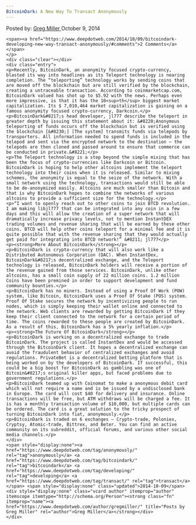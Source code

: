 ```yaml
---
BitcoinDark: A New Way To Transact Anonymously
---
```

<article class="post-listing post-7109 post type-post status-publish format-standard has-post-thumbnail hentry category-deepdot-news tag-anonymously tag-bitcoindark tag-developing tag-transact">
    <div class="post-inner">
    <p class="post-meta">
    <span>Posted by: <a href="https://www.deepdotweb.com/author/gregmiller/" title="">Greg Miller </a></span>
    <span>October 9, 2014</span>
    
    <span><a href="https://www.deepdotweb.com/2014/10/09/bitcoindark-developing-new-way-transact-anonymously/#comments">2 Comments</a></span>
    </p>
    <div class="clear"></div>
    <div class="entry">
    <p>Recently, BitcoinDark, an anonymity focused crypto-currency, blasted its way into headlines as its Teleport technology is nearing completion. The “teleporting” technology works by sending coins that are moved off the blockchain but are still verified by the blockchain, creating a untraceable transaction. According to coinmarketcap.com, BitcoinDark valued has shot up to $5.92 with the news. Perhaps even more impressive, is that it has the 10<sup>th</sup> biggest market capitalization. Its $ 7,010,464 market capitalization is gaining on a famous anonymity focused crypto-currency, Darkcoin.</p>
    <p>BitcoinDark&#8217;s head developer, jl777 describe the teleport in greater depth by issuing this statement about it: &#8220;Anonymous teleporting of funds occurs off the blockchain but is verified using the blockchain [&#8230;] [The system] transmits funds via telepods by transporters. All information needed to spend funds is included in the telepod and sent via the encrypted network to the destination – the telepods are then cloned and passed around to ensure that commerce can be conducted in private.&#8221;</p>
    <p>The Teleport technology is a step beyond the simple mixing that has been the focus of crypto-currencies like Darkcoin or Bitcoin. BitcoinDark is hoping to help other altcoins implement the teleport technology into their coins when it is released. Similar to mixing schemes, the anonymity is equal to the seize of the network. With a small network using the technology, transactions would still be able to be de-anonymized easily. Altcoins are much smaller than Bitcoin and that is why BitcoinDark hopes to combine the networks of various altcoins to provide a sufficient size for the technology.</p>
    <p>“I want to openly reach out to other coins to join BTCD revolution. I am making libjl777 that can be integrated into any coin in a few days and this will allow the creation of a super network that will dramatically increase privacy levels, not to mention InstantDEX trading volumes and revenue sharing that will be earned by these other coins. BTCD will help other coins teleport for a minimal fee and it is quite possible that with the revenue sharing that they would actually get paid for integrating into BTCD network!” &#8211; jl777</p>
    <p><strong>More About BitcoinDark</strong></p>
    <p>BitcoinDark is crypto-currency that will also work like a Distributed Autonomous Corporation (DAC). When InstantDex, BitcoinDark&#8217;s decentralized exchange, and the Teleport technology is released, BitcoinDark holders will receive a portion of the revenue gained from those services. BitcoinDark, unlike other altcoins, has a small coin supply of 22 million coins. 1.2 million Coins have been premined in order to support development and fund community bounties.</p>
    <p>BitcoinDark has no miners. Instead of using a Proof Of Work (POW) system, like Bitcoin, BitcoinDark uses a Proof Of Stake (POS) system. Proof Of Stake secures the network by incentivizing people to run nodes, which is simply keeping their wallet online and connected to the network. Web clients are rewarded by getting BitcoinDark if they keep their client connected to the network for a certain period of time. The coins rewarded to these people are created by BitcoinDark. As a result of this, BitcoinDark has a 5% yearly inflation.</p>
    <p><strong>The Future Of BitcoinDark</strong></p>
    <p>BitcoinDark is working on a decentralized exchange to trade BitcoinDark. The project is called InstantDex and would be accessed through the BitcoinDark client. It hopes a decentralized exchange can avoid the fraudulent behavior of centralized exchanges and avoid regulations. PrivateBet is a decentralized betting platform that is being worked on by the developers of BitcoinDark. If successful, this could be a big boost for BitcoinDark as gambling was one of Bitcoin&#8217;s original killer apps, but faced problems due to government regulations.</p>
    <p>BitcoinDark teamed up with Coinomat to make a anonymous debit card which will not require a name and is be issued by a undisclosed bank in Europe. The card will cost $40 for delivery and insurance. Online transactions will be free, but ATM withdraws will be charged a fee. It is has a monthly transaction volume of $10,000, but multiple cards can be ordered. The card is a great solution to the tricky prospect of turning BitcoinDark into fiat, anonymously.</p>
    <p>BitcoinDark is traded on 6 exchanges – Crypto-trade, Poloniex, Cryptsy, Atomic-trade, Bittrex, and Beter. You can find an active community on its subreddit, official forums, and various other social media channels.</p>
    </div>
    <span style="display:none"><a href="https://www.deepdotweb.com/tag/anonymously/" rel="tag">anonymously</a> <a href="https://www.deepdotweb.com/tag/bitcoindark/" rel="tag">bitcoindark</a> <a href="https://www.deepdotweb.com/tag/developing/" rel="tag">developing</a> <a href="https://www.deepdotweb.com/tag/transact/" rel="tag">transact</a></span> <span style="display:none" class="updated">2014-10-09</span>
    <div style="display:none" class="vcard author" itemprop="author" itemscope itemtype="http://schema.org/Person"><strong class="fn" itemprop="name"><a href="https://www.deepdotweb.com/author/gregmiller/" title="Posts by Greg Miller" rel="author">Greg Miller</a></strong></div>
    </div>
</article>

